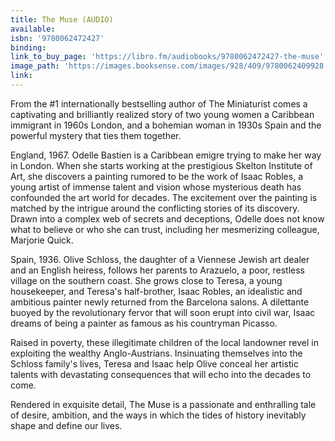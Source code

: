 ```yaml
---
title: The Muse (AUDIO)
available:
isbn: '9780062472427'
binding:
link_to_buy_page: 'https://libro.fm/audiobooks/9780062472427-the-muse'
image_path: 'https://images.booksense.com/images/928/409/9780062409928.jpg'
link:
---
```



From the #1 internationally bestselling author of The Miniaturist comes a captivating and brilliantly realized story of two young women a Caribbean immigrant in 1960s London, and a bohemian woman in 1930s Spain and the powerful mystery that ties them together.

England, 1967. Odelle Bastien is a Caribbean emigre trying to make her way in London. When she starts working at the prestigious Skelton Institute of Art, she discovers a painting rumored to be the work of Isaac Robles, a young artist of immense talent and vision whose mysterious death has confounded the art world for decades. The excitement over the painting is matched by the intrigue around the conflicting stories of its discovery. Drawn into a complex web of secrets and deceptions, Odelle does not know what to believe or who she can trust, including her mesmerizing colleague, Marjorie Quick.

Spain, 1936. Olive Schloss, the daughter of a Viennese Jewish art dealer and an English heiress, follows her parents to Arazuelo, a poor, restless village on the southern coast. She grows close to Teresa, a young housekeeper, and Teresa's half-brother, Isaac Robles, an idealistic and ambitious painter newly returned from the Barcelona salons. A dilettante buoyed by the revolutionary fervor that will soon erupt into civil war, Isaac dreams of being a painter as famous as his countryman Picasso.

Raised in poverty, these illegitimate children of the local landowner revel in exploiting the wealthy Anglo-Austrians. Insinuating themselves into the Schloss family's lives, Teresa and Isaac help Olive conceal her artistic talents with devastating consequences that will echo into the decades to come.

Rendered in exquisite detail, The Muse is a passionate and enthralling tale of desire, ambition, and the ways in which the tides of history inevitably shape and define our lives.